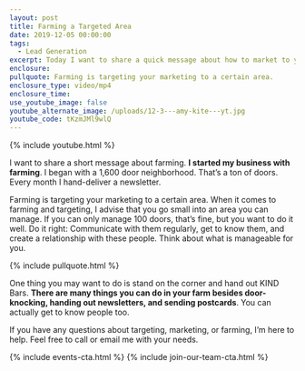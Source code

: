 ```yaml
---
layout: post
title: Farming a Targeted Area
date: 2019-12-05 00:00:00
tags:
  - Lead Generation
excerpt: Today I want to share a quick message about how to market to your farm.
enclosure:
pullquote: Farming is targeting your marketing to a certain area.
enclosure_type: video/mp4
enclosure_time:
use_youtube_image: false
youtube_alternate_image: /uploads/12-3---amy-kite---yt.jpg
youtube_code: tKzmJMl9wlQ
---
```


{% include youtube.html %}

I want to share a short message about farming. **I started my business with farming**. I began with a 1,600 door neighborhood. That’s a ton of doors. Every month I hand-deliver a newsletter.

Farming is targeting your marketing to a certain area. When it comes to farming and targeting, I advise that you go small into an area you can manage. If you can only manage 100 doors, that’s fine, but you want to do it well. Do it right: Communicate with them regularly, get to know them, and create a relationship with these people. Think about what is manageable for you.

{% include pullquote.html %}

One thing you may want to do is stand on the corner and hand out KIND Bars. **There are many things you can do in your farm besides door-knocking, handing out newsletters, and sending postcards**. You can actually get to know people too.

If you have any questions about targeting, marketing, or farming, I’m here to help. Feel free to call or email me with your needs.

{% include events-cta.html %} {% include join-our-team-cta.html %}